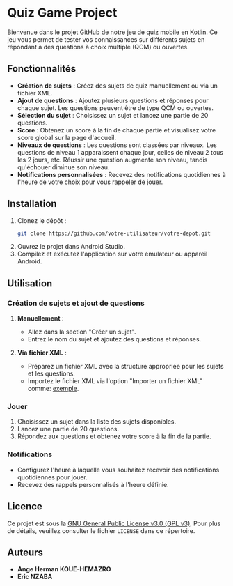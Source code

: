 # Quiz Game Project

Bienvenue dans le projet GitHub de notre jeu de quiz mobile en Kotlin. Ce jeu vous permet de tester vos connaissances sur différents sujets en répondant à des questions à choix multiple (QCM) ou ouvertes.

## Fonctionnalités

- **Création de sujets** : Créez des sujets de quiz manuellement ou via un fichier XML.
- **Ajout de questions** : Ajoutez plusieurs questions et réponses pour chaque sujet. Les questions peuvent être de type QCM ou ouvertes.
- **Sélection du sujet** : Choisissez un sujet et lancez une partie de 20 questions.
- **Score** : Obtenez un score à la fin de chaque partie et visualisez votre score global sur la page d'accueil.
- **Niveaux de questions** : Les questions sont classées par niveaux. Les questions de niveau 1 apparaissent chaque jour, celles de niveau 2 tous les 2 jours, etc. Réussir une question augmente son niveau, tandis qu'échouer diminue son niveau.
- **Notifications personnalisées** : Recevez des notifications quotidiennes à l'heure de votre choix pour vous rappeler de jouer.

## Installation

1. Clonez le dépôt :
    ```sh
    git clone https://github.com/votre-utilisateur/votre-depot.git
    ```
2. Ouvrez le projet dans Android Studio.
3. Compilez et exécutez l'application sur votre émulateur ou appareil Android.

## Utilisation

### Création de sujets et ajout de questions

1. **Manuellement** :
    - Allez dans la section "Créer un sujet".
    - Entrez le nom du sujet et ajoutez des questions et réponses.
    
2. **Via fichier XML** :
    - Préparez un fichier XML avec la structure appropriée pour les sujets et les questions.
    - Importez le fichier XML via l'option "Importer un fichier XML" comme: [exemple](https://raw.githubusercontent.com/AngeHerman/docs/main/questionFr.xml).

### Jouer

1. Choisissez un sujet dans la liste des sujets disponibles.
2. Lancez une partie de 20 questions.
3. Répondez aux questions et obtenez votre score à la fin de la partie.

### Notifications

- Configurez l'heure à laquelle vous souhaitez recevoir des notifications quotidiennes pour jouer.
- Recevez des rappels personnalisés à l'heure définie.

## Licence

Ce projet est sous la [GNU General Public License v3.0 (GPL v3)](LICENSE). Pour plus de détails, veuillez consulter le fichier `LICENSE` dans ce répertoire.

## Auteurs
- **Ange Herman KOUE-HEMAZRO**
- **Eric NZABA**
